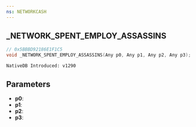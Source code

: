 ```yaml
---
ns: NETWORKCASH
---
```

## _NETWORK_SPENT_EMPLOY_ASSASSINS

```c
// 0x5BBBD92186E1F1C5
void _NETWORK_SPENT_EMPLOY_ASSASSINS(Any p0, Any p1, Any p2, Any p3);
```

```
NativeDB Introduced: v1290
```

## Parameters
* **p0**:
* **p1**:
* **p2**:
* **p3**:
